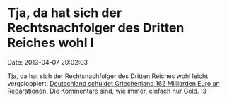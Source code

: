 Tja, da hat sich der Rechtsnachfolger des Dritten Reiches wohl l
================================================================

Date: 2013-04-07 20:02:03

Tja, da hat sich der Rechtsnachfolger des Dritten Reiches wohl leicht
vergaloppiert: [Deutschland schuldet Griechenland 162 Milliarden Euro an
Reparationen](http://www.spiegel.de/wirtschaft/soziales/bericht-deutschland-schuldet-griechenland-reparationen-a-892962.html).
Die Kommentare sind, wie immer, einfach nur Gold. :3

